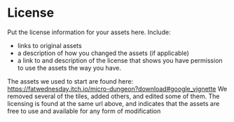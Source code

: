 # License

Put the license information for your assets here. Include:
- links to original assets
- a description of how you changed the assets (if applicable)
- a link to and description of the license that shows you have permission to use the assets the way you have.

The assets we used to start are found here: https://fatwednesday.itch.io/micro-dungeon?download#google_vignette
We removed several of the tiles, added others, and edited some of them.
The licensing is found at the same url above, and indicates that the assets are free to use and available for any form of modification
